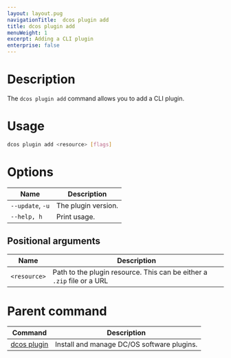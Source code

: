 ```yaml
---
layout: layout.pug
navigationTitle:  dcos plugin add
title: dcos plugin add
menuWeight: 1
excerpt: Adding a CLI plugin
enterprise: false
---
```



# Description

The `dcos plugin add` command allows you to add a CLI plugin.

# Usage

```bash
dcos plugin add <resource> [flags]
```

# Options

| Name |  Description |
|---------|-------------|
| `--update`, `-u`     | The plugin version. |
| `--help, h`     | Print usage. |

## Positional arguments

| Name |  Description |
|---------|-------------|
| `<resource>`   |   Path to the plugin resource. This can be either a `.zip` file or a URL |

# Parent command

| Command | Description |
|---------|-------------|
| [dcos plugin](/mesosphere/dcos/1.12/cli/command-reference/dcos-plugin/)   | Install and manage DC/OS software plugins. |
